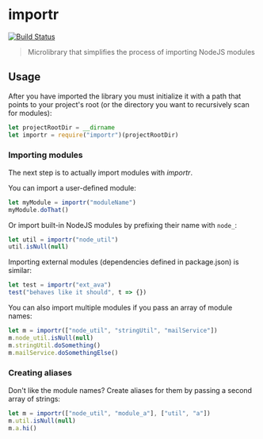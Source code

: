 # importr

[![Build Status](https://travis-ci.org/xasdx/importr.svg?branch=master)](https://travis-ci.org/xasdx/importr)

> Microlibrary that simplifies the process of importing NodeJS modules

## Usage

After you have imported the library you must initialize it with a path that points to your project's root (or the directory you want to recursively scan for modules):

```js
let projectRootDir = __dirname
let importr = require("importr")(projectRootDir)
```

### Importing modules

The next step is to actually import modules with _importr_.

You can import a user-defined module:

```js
let myModule = importr("moduleName")
myModule.doThat()
```

Or import built-in NodeJS modules by prefixing their name with `node_`:

```js
let util = importr("node_util")
util.isNull(null)
```

Importing external modules (dependencies defined in package.json) is similar:

```js
let test = importr("ext_ava")
test("behaves like it should", t => {})
```

You can also import multiple modules if you pass an array of module names:

```js
let m = importr(["node_util", "stringUtil", "mailService"])
m.node_util.isNull(null)
m.stringUtil.doSomething()
m.mailService.doSomethingElse()
```

### Creating aliases

Don't like the module names? Create aliases for them by passing a second array of strings:

```js
let m = importr(["node_util", "module_a"], ["util", "a"])
m.util.isNull(null)
m.a.hi()
```
